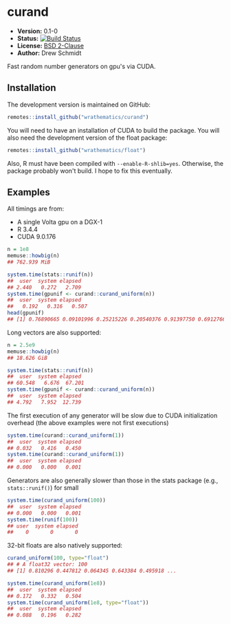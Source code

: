 # curand

* **Version:** 0.1-0
* **Status:** [![Build Status](https://travis-ci.org/wrathematics/curand.png)](https://travis-ci.org/wrathematics/curand)
* **License:** [BSD 2-Clause](http://opensource.org/licenses/BSD-2-Clause)
* **Author:** Drew Schmidt


Fast random number generators on gpu's via CUDA.


## Installation

<!-- To install the R package, run:

```r
install.package("curand")
``` -->

The development version is maintained on GitHub:

```r
remotes::install_github("wrathematics/curand")
```

You will need to have an installation of CUDA to build the package. You will also need the development version of the float package:

```r
remotes::install_github("wrathematics/float")
```

Also, R must have been compiled with `--enable-R-shlib=yes`. Otherwise, the package probably won't build. I hope to fix this eventually.



<!-- ## Package Use

single gpu, etc -->



## Examples

All timings are from:

* A single Volta gpu on a DGX-1
* R 3.4.4
* CUDA 9.0.176

```r
n = 1e8
memuse::howbig(n)
## 762.939 MiB

system.time(stats::runif(n))
##  user  system elapsed 
## 2.440   0.272   2.709 
system.time(gpunif <- curand::curand_uniform(n))
##  user  system elapsed 
##   0.192   0.316   0.507 
head(gpunif)
## [1] 0.76890665 0.09101996 0.25215226 0.20540376 0.91397750 0.69127667
```

Long vectors are also supported:

```r
n = 2.5e9
memuse::howbig(n)
## 18.626 GiB

system.time(stats::runif(n))
##  user  system elapsed 
## 60.548   6.676  67.201 
system.time(gpunif <- curand::curand_uniform(n))
##  user  system elapsed 
## 4.792   7.952  12.739
```

The first execution of any generator will be slow due to CUDA initialization overhead (the above examples were not first executions)

```r
system.time(curand::curand_uniform(1))
##  user  system elapsed 
## 0.032   0.416   0.450 
system.time(curand::curand_uniform(1))
##  user  system elapsed 
## 0.000   0.000   0.001 
```

Generators are also generally slower than those in the stats package (e.g., `stats::runif()`) for small 

```r
system.time(curand_uniform(100))
##  user  system elapsed 
## 0.000   0.000   0.001 
system.time(runif(100))
## user  system elapsed 
##    0       0       0 
```

32-bit floats are also natively supported:

```r
curand_uniform(100, type="float")
## # A float32 vector: 100
## [1] 0.810296 0.447812 0.064345 0.643384 0.495918 ... 

system.time(curand_uniform(1e8))
##  user  system elapsed 
## 0.172   0.332   0.504 
system.time(curand_uniform(1e8, type="float"))
##  user  system elapsed 
## 0.088   0.196   0.282 
```
